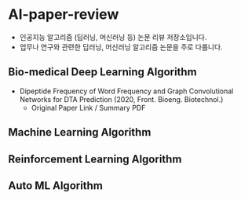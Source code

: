 # AI-paper-review

* 인공지능 알고리즘 (딥러닝, 머신러닝 등) 논문 리뷰 저장소입니다.
* 업무나 연구와 관련한 딥러닝, 머신러닝 알고리즘 논문을 주로 다룹니다.

## Bio-medical Deep Learning Algorithm
* Dipeptide Frequency of Word Frequency and Graph Convolutional Networks for DTA Prediction (2020, Front. Bioeng. Biotechnol.)
  * Original Paper Link / Summary PDF

## Machine Learning Algorithm


## Reinforcement Learning Algorithm


## Auto ML Algorithm


